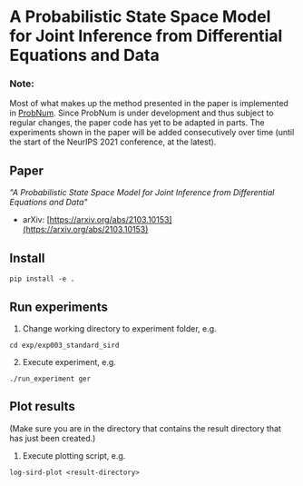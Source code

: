# A Probabilistic State Space Model for Joint Inference from Differential Equations and Data

### Note:

Most of what makes up the method presented in the paper is implemented in [ProbNum](http://www.probabilistic-numerics.org/en/latest/).
Since ProbNum is under development and thus subject to regular changes, the paper code has yet to be adapted in parts.
The experiments shown in the paper will be added consecutively over time (until the start of the NeurIPS 2021 conference, at the latest).


## Paper

_"A Probabilistic State Space Model for Joint Inference from Differential Equations and Data"_

* arXiv: [https://arxiv.org/abs/2103.10153](https://arxiv.org/abs/2103.10153)


## Install

```
pip install -e .
```

## Run experiments

1. Change working directory to experiment folder, e.g.

```
cd exp/exp003_standard_sird
```

2. Execute experiment, e.g.

```
./run_experiment ger
```

## Plot results

(Make sure you are in the directory that contains the result directory that has just been created.)

1. Execute plotting script, e.g.

```
log-sird-plot <result-directory>
```